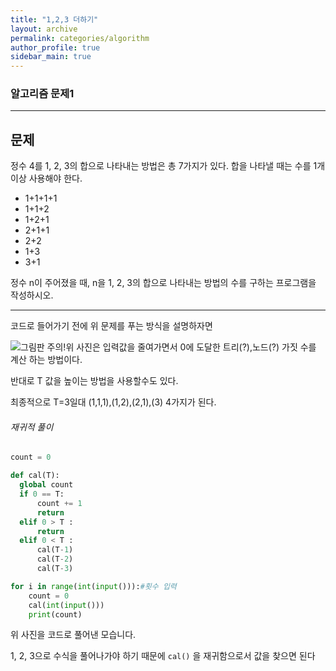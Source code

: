 ```yaml
---
title: "1,2,3 더하기"
layout: archive
permalink: categories/algorithm
author_profile: true
sidebar_main: true
---
```


### 알고리즘 문제1

[1,2,3 더하기]: https://www.acmicpc.net/problem/9095	"백준 1,2,3 더하기"

------



## 문제

정수 4를 1, 2, 3의 합으로 나타내는 방법은 총 7가지가 있다. 합을 나타낼 때는 수를 1개 이상 사용해야 한다.

- 1+1+1+1
- 1+1+2
- 1+2+1
- 2+1+1
- 2+2
- 1+3
- 3+1

정수 n이 주어졌을 때, n을 1, 2, 3의 합으로 나타내는 방법의 수를 구하는 프로그램을 작성하시오.

------



코드로 들어가기 전에 위 문제를 푸는 방식을 설명하자면

![그림판 주의!](https://cdn.discordapp.com/attachments/627032535804805122/928217515212013588/123plus.png)위 사진은 입력값을 줄여가면서 0에 도달한 트리(?),노드(?) 가짓 수를 계산 하는 방법이다.

반대로 T 값을 높이는 방법을 사용할수도 있다.

최종적으로 T=3일대 (1,1,1),(1,2),(2,1),(3) 4가지가 된다.





###### 재귀적 풀이

```python
count = 0

def cal(T):
  global count
  if 0 == T:	
      count += 1
      return 
  elif 0 > T :	
      return
  elif 0 < T :	
      cal(T-1)
      cal(T-2)
      cal(T-3) 

for i in range(int(input())):#횟수 입력
    count = 0	
    cal(int(input()))
    print(count)
```

위 사진을 코드로 풀어낸 모습니다.

1, 2, 3으로 수식을 풀어나가야 하기 때문에 `cal()` 을 재귀함으로서 값을 찾으면 된다

